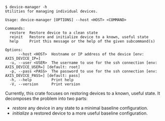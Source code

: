 ```console
$ device-manager -h 
Utilities for managing individual devices.

Usage: device-manager [OPTIONS] --host <HOST> <COMMAND>

Commands:
  restore  Restore device to a clean state
  reinit   Restore and initialize device to a known, useful state
  help     Print this message or the help of the given subcommand(s)

Options:
      --host <HOST>  Hostname or IP address of the device [env: AXIS_DEVICE_IP=]
  -u, --user <USER>  The username to use for the ssh connection [env: AXIS_DEVICE_USER=] [default: root]
  -p, --pass <PASS>  The password to use for the ssh connection [env: AXIS_DEVICE_PASS=] [default: pass]
  -h, --help         Print help
  -V, --version      Print version
```

Currently, this crate focuses on restoring devices to a known, useful state.
It decomposes the problem into two parts:

- _restore_ any device in any state to a minimal baseline configuration.
- _initialize_ a restored device to a more useful baseline configuration.
